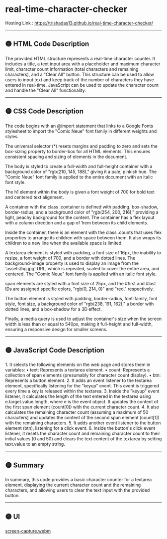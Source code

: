 # real-time-character-checker

Hosting Link : https://trishadas13.github.io/real-time-character-checker/

<hr>

<h2> 🟡 HTML Code Description </h2>
The provided HTML structure represents a real-time character counter. It includes a title, a text input area with a placeholder and maximum character limit, character count information (total characters and remaining characters), and a "Clear All" button. This structure can be used to allow users to input text and keep track of the number of characters they have entered in real-time. JavaScript can be used to update the character count and handle the "Clear All" functionality.
<hr>
<h2> 🟡 CSS Code Description </h2>
The code begins with an @import statement that links to a Google Fonts stylesheet to import the "Comic Neue" font family in different weights and styles.

The universal selector (*) resets margins and padding to zero and sets the box-sizing property to border-box for all HTML elements. This ensures consistent spacing and sizing of elements in the document.

The body is styled to create a full-width and full-height container with a background color of "rgb(210, 145, 188)," giving it a pale, pinkish hue. The "Comic Neue" font family is applied to the entire document with an italic font style.

The h1 element within the body is given a font weight of 700 for bold text and centered text alignment.

A container with the class .container is defined with padding, box-shadow, border-radius, and a background color of "rgb(254, 200, 216)," providing a light, peachy background for the content. The container has a flex layout with a column direction and a gap of 1rem between its child elements.

Inside the container, there is an element with the class .counts that uses flex properties to arrange its children with space between them. It also wraps its children to a new line when the available space is limited.

A textarea element is styled with padding, a font size of 16px, the inability to resize, a font weight of 700, and a border with dotted lines. The background-image property is used to display an image from the 'assets/bg.jpg' URL, which is repeated, scaled to cover the entire area, and centered. The "Comic Neue" font family is applied with an italic font style.

span elements are styled with a font size of 25px, and the #first and #last IDs are assigned specific colors, "rgb(0, 214, 0)" and "red," respectively.

The button element is styled with padding, border-radius, font-family, font style, font size, a background color of "rgb(238, 191, 162)," a border with dotted lines, and a box-shadow for a 3D effect.

Finally, a media query is used to adjust the container's size when the screen width is less than or equal to 540px, making it full-height and full-width, ensuring a responsive design for smaller screens.
<hr>
<h2> 🟡 JavaScript Code Description </h2>
1.	It selects the following elements on the web page and stores them in variables:
      •	text: Represents a textarea element.
      •	count: Represents a collection of span elements (presumably for character count display).
      •	btn: Represents a button element.
2.	It adds an event listener to the textarea element, specifically listening for the "keyup" event. This event is triggered every time a key is released within the textarea.
3.	Inside the "keyup" event listener, it calculates the length of the text entered in the textarea using e.target.value.length, where e is the event object. It updates the content of the first span element (count[0]) with the current character count.
4.	It also calculates the remaining character count (assuming a maximum of 50 characters) and updates the content of the second span element (count[1]) with the remaining characters.
5.	It adds another event listener to the button element (btn), listening for a click event.
6.	Inside the button's click event listener, it resets the character count and remaining character count to their initial values (0 and 50) and clears the text content of the textarea by setting text.value to an empty string.

<hr>
<h2> 🟡 Summary </h2>
In summary, this code provides a basic character counter for a textarea element, displaying the current character count and the remaining characters, and allowing users to clear the text input with the provided button.
<hr>
<h2> 🟡 UI</h2>

[screen-capture.webm](https://github.com/trishaDas13/real-time-character-checker/assets/126088849/aa7f455c-ac0c-4b41-996d-80118364b944)
